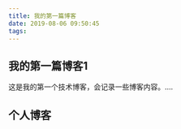 ```yaml
---
title: 我的第一篇博客
date: 2019-08-06 09:50:45
tags:
---
```

## 我的第一篇博客1
这是我的第一个技术博客，会记录一些博客内容。....

## 个人博客